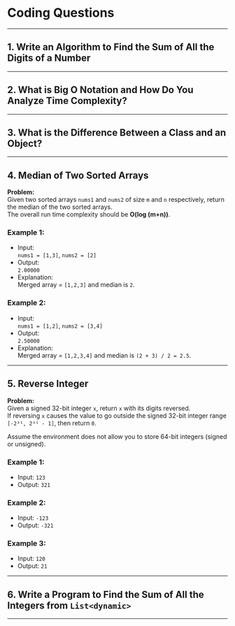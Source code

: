 # Coding Questions

---

## 1. Write an Algorithm to Find the Sum of All the Digits of a Number

---

## 2. What is Big O Notation and How Do You Analyze Time Complexity?

---

## 3. What is the Difference Between a Class and an Object?

---

## 4. Median of Two Sorted Arrays

**Problem:**  
Given two sorted arrays `nums1` and `nums2` of size `m` and `n` respectively, return the median of the two sorted arrays.  
The overall run time complexity should be **O(log (m+n))**.

### Example 1:
- Input:  
  `nums1 = [1,3]`, `nums2 = [2]`  
- Output:  
  `2.00000`  
- Explanation:  
  Merged array = `[1,2,3]` and median is `2`.

### Example 2:
- Input:  
  `nums1 = [1,2]`, `nums2 = [3,4]`  
- Output:  
  `2.50000`  
- Explanation:  
  Merged array = `[1,2,3,4]` and median is `(2 + 3) / 2 = 2.5`.

---

## 5. Reverse Integer

**Problem:**  
Given a signed 32-bit integer `x`, return `x` with its digits reversed.  
If reversing `x` causes the value to go outside the signed 32-bit integer range `[-2³¹, 2³¹ - 1]`, then return `0`.  

Assume the environment does not allow you to store 64-bit integers (signed or unsigned).

### Example 1:
- Input: `123`  
- Output: `321`

### Example 2:
- Input: `-123`  
- Output: `-321`

### Example 3:
- Input: `120`  
- Output: `21`

---

## 6. Write a Program to Find the Sum of All the Integers from `List<dynamic>`

---

